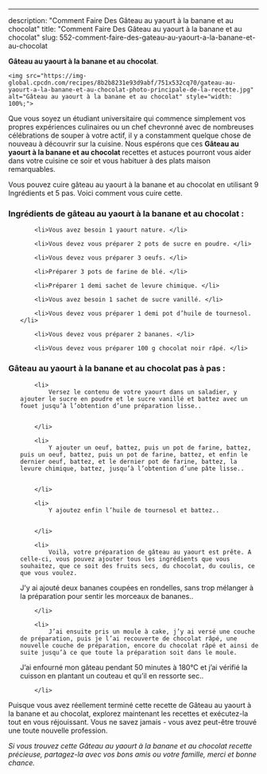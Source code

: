 ---
description: "Comment Faire Des Gâteau au yaourt à la banane et au chocolat"
title: "Comment Faire Des Gâteau au yaourt à la banane et au chocolat"
slug: 552-comment-faire-des-gateau-au-yaourt-a-la-banane-et-au-chocolat

<p>
	<strong>Gâteau au yaourt à la banane et au chocolat</strong>. 
	
</p>
<p>
	
	<img src="https://img-global.cpcdn.com/recipes/8b2b8231e93d9abf/751x532cq70/gateau-au-yaourt-a-la-banane-et-au-chocolat-photo-principale-de-la-recette.jpg" alt="Gâteau au yaourt à la banane et au chocolat" style="width: 100%;">
	
	
</p>

Que vous soyez un étudiant universitaire qui commence simplement vos propres expériences culinaires ou un chef chevronné avec de nombreuses célébrations de souper à votre actif, il y a constamment quelque chose de nouveau à découvrir sur la cuisine. Nous espérons que ces <strong> Gâteau au yaourt à la banane et au chocolat </strong> recettes et astuces pourront vous aider dans votre cuisine ce soir et vous habituer à des plats maison remarquables.

<!--inarticleads1-->

Vous pouvez cuire gâteau au yaourt à la banane et au chocolat en utilisant 9 Ingrédients et 5 pas. Voici comment vous cuire cette.

<h3>Ingrédients de gâteau au yaourt à la banane et au chocolat :</h3>

<ol>
	
		<li>Vous avez besoin 1 yaourt nature. </li>
	
		<li>Vous devez vous préparer 2 pots de sucre en poudre. </li>
	
		<li>Vous devez vous préparer 3 oeufs. </li>
	
		<li>Préparer 3 pots de farine de blé. </li>
	
		<li>Préparer 1 demi sachet de levure chimique. </li>
	
		<li>Vous avez besoin 1 sachet de sucre vanillé. </li>
	
		<li>Vous devez vous préparer 1 demi pot d’huile de tournesol. </li>
	
		<li>Vous devez vous préparer 2 bananes. </li>
	
		<li>Vous devez vous préparer 100 g chocolat noir râpé. </li>
	
</ol>



<!--inarticleads2-->

<h3>Gâteau au yaourt à la banane et au chocolat pas à pas :</h3>

<ol>
	
		<li>
			Versez le contenu de votre yaourt dans un saladier, y ajouter le sucre en poudre et le sucre vanillé et battez avec un fouet jusqu’à l’obtention d’une préparation lisse..
			
			
		</li>
	
		<li>
			Y ajouter un oeuf, battez, puis un pot de farine, battez, puis un oeuf, battez, puis un pot de farine, battez, et enfin le dernier oeuf, battez, et le dernier pot de farine, battez, la levure chimique, battez, jusqu’à l’obtention d’une pâte lisse..
			
			
		</li>
	
		<li>
			Y ajoutez enfin l’huile de tournesol et battez..
			
			
		</li>
	
		<li>
			Voilà, votre préparation de gâteau au yaourt est prête. A celle-ci, vous pouvez ajouter tous les ingrédients que vous souhaitez, que ce soit des fruits secs, du chocolat, du coulis, ce que vous voulez. 
J’y ai ajouté deux bananes coupées en rondelles, sans trop mélanger à la préparation pour sentir les morceaux de bananes..
			
			
		</li>
	
		<li>
			J’ai ensuite pris un moule à cake, j’y ai versé une couche de préparation, puis je l’ai recouverte de chocolat râpé, une nouvelle couche de préparation, encore du chocolat râpé et ainsi de suite jusqu’à ce que toute la préparation soit dans le moule.
J’ai enfourné mon gâteau pendant 50 minutes à 180°C et j’ai vérifié la cuisson en plantant un couteau et qu’il en ressorte sec..
			
			
		</li>
	
</ol>



<!--inarticleads1-->

<p>
Puisque vous avez réellement terminé cette recette de Gâteau au yaourt à la banane et au chocolat, explorez maintenant les recettes et exécutez-la tout en vous réjouissant. Vous ne savez jamais - vous avez peut-être trouvé une toute nouvelle profession.
</p>

<p>
<i>Si vous trouvez cette Gâteau au yaourt à la banane et au chocolat recette précieuse, partagez-la avec vos bons amis ou votre famille, merci et bonne chance.</i>
</p>
